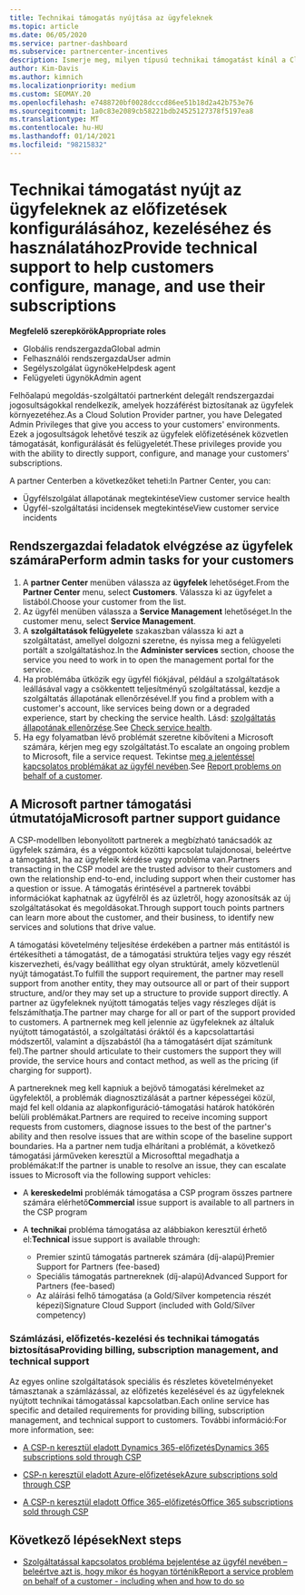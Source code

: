 ```yaml
---
title: Technikai támogatás nyújtása az ügyfeleknek
ms.topic: article
ms.date: 06/05/2020
ms.service: partner-dashboard
ms.subservice: partnercenter-incentives
description: Ismerje meg, milyen típusú technikai támogatást kínál a Cloud Solution Provider program partnerei ügyfeleinek.
author: Kim-Davis
ms.author: kimnich
ms.localizationpriority: medium
ms.custom: SEOMAY.20
ms.openlocfilehash: e7488720bf0028dcccd86ee51b18d2a42b753e76
ms.sourcegitcommit: 1a0c83e2089cb58221bdb24525127378f5197ea8
ms.translationtype: MT
ms.contentlocale: hu-HU
ms.lasthandoff: 01/14/2021
ms.locfileid: "98215832"
---
```

# <a name="provide-technical-support-to-help-customers-configure-manage-and-use-their-subscriptions"></a><span data-ttu-id="fbd24-103">Technikai támogatást nyújt az ügyfeleknek az előfizetések konfigurálásához, kezeléséhez és használatához</span><span class="sxs-lookup"><span data-stu-id="fbd24-103">Provide technical support to help customers configure, manage, and use their subscriptions</span></span>


<span data-ttu-id="fbd24-104">**Megfelelő szerepkörök**</span><span class="sxs-lookup"><span data-stu-id="fbd24-104">**Appropriate roles**</span></span>

- <span data-ttu-id="fbd24-105">Globális rendszergazda</span><span class="sxs-lookup"><span data-stu-id="fbd24-105">Global admin</span></span>
- <span data-ttu-id="fbd24-106">Felhasználói rendszergazda</span><span class="sxs-lookup"><span data-stu-id="fbd24-106">User admin</span></span>
- <span data-ttu-id="fbd24-107">Segélyszolgálat ügynöke</span><span class="sxs-lookup"><span data-stu-id="fbd24-107">Helpdesk agent</span></span>
- <span data-ttu-id="fbd24-108">Felügyeleti ügynök</span><span class="sxs-lookup"><span data-stu-id="fbd24-108">Admin agent</span></span>

<span data-ttu-id="fbd24-109">Felhőalapú megoldás-szolgáltatói partnerként delegált rendszergazdai jogosultságokkal rendelkezik, amelyek hozzáférést biztosítanak az ügyfelek környezetéhez.</span><span class="sxs-lookup"><span data-stu-id="fbd24-109">As a Cloud Solution Provider partner, you have Delegated Admin Privileges that give you access to your customers' environments.</span></span> <span data-ttu-id="fbd24-110">Ezek a jogosultságok lehetővé teszik az ügyfelek előfizetésének közvetlen támogatását, konfigurálását és felügyeletét.</span><span class="sxs-lookup"><span data-stu-id="fbd24-110">These privileges provide you with the ability to directly support, configure, and manage your customers' subscriptions.</span></span>

<span data-ttu-id="fbd24-111">A partner Centerben a következőket teheti:</span><span class="sxs-lookup"><span data-stu-id="fbd24-111">In Partner Center, you can:</span></span>

- <span data-ttu-id="fbd24-112">Ügyfélszolgálat állapotának megtekintése</span><span class="sxs-lookup"><span data-stu-id="fbd24-112">View customer service health</span></span>
- <span data-ttu-id="fbd24-113">Ügyfél-szolgáltatási incidensek megtekintése</span><span class="sxs-lookup"><span data-stu-id="fbd24-113">View customer service incidents</span></span>

## <a name="perform-admin-tasks-for-your-customers"></a><span data-ttu-id="fbd24-114">Rendszergazdai feladatok elvégzése az ügyfelek számára</span><span class="sxs-lookup"><span data-stu-id="fbd24-114">Perform admin tasks for your customers</span></span>

1. <span data-ttu-id="fbd24-115">A **partner Center** menüben válassza az **ügyfelek** lehetőséget.</span><span class="sxs-lookup"><span data-stu-id="fbd24-115">From the **Partner Center** menu, select **Customers**.</span></span> <span data-ttu-id="fbd24-116">Válassza ki az ügyfelet a listából.</span><span class="sxs-lookup"><span data-stu-id="fbd24-116">Choose your customer from the list.</span></span>
2. <span data-ttu-id="fbd24-117">Az ügyfél menüben válassza a **Service Management** lehetőséget.</span><span class="sxs-lookup"><span data-stu-id="fbd24-117">In the customer menu, select **Service Management**.</span></span>
3. <span data-ttu-id="fbd24-118">A **szolgáltatások felügyelete** szakaszban válassza ki azt a szolgáltatást, amellyel dolgozni szeretne, és nyissa meg a felügyeleti portált a szolgáltatáshoz.</span><span class="sxs-lookup"><span data-stu-id="fbd24-118">In the **Administer services** section, choose the service you need to work in to open the management portal for the service.</span></span>
4. <span data-ttu-id="fbd24-119">Ha problémába ütközik egy ügyfél fiókjával, például a szolgáltatások leállásával vagy a csökkentett teljesítményű szolgáltatással, kezdje a szolgáltatás állapotának ellenőrzésével.</span><span class="sxs-lookup"><span data-stu-id="fbd24-119">If you find a problem with a customer's account, like services being down or a degraded experience, start by checking the service health.</span></span> <span data-ttu-id="fbd24-120">Lásd: [szolgáltatás állapotának ellenõrzése](check-service-health.md).</span><span class="sxs-lookup"><span data-stu-id="fbd24-120">See [Check service health](check-service-health.md).</span></span>
5. <span data-ttu-id="fbd24-121">Ha egy folyamatban lévő problémát szeretne kibővíteni a Microsoft számára, kérjen meg egy szolgáltatást.</span><span class="sxs-lookup"><span data-stu-id="fbd24-121">To escalate an ongoing problem to Microsoft, file a service request.</span></span> <span data-ttu-id="fbd24-122">Tekintse [meg a jelentéssel kapcsolatos problémákat az ügyfél nevében](report-problems-on-behalf-of-a-customer.md).</span><span class="sxs-lookup"><span data-stu-id="fbd24-122">See [Report problems on behalf of a customer](report-problems-on-behalf-of-a-customer.md).</span></span>

## <a name="microsoft-partner-support-guidance"></a><span data-ttu-id="fbd24-123">A Microsoft partner támogatási útmutatója</span><span class="sxs-lookup"><span data-stu-id="fbd24-123">Microsoft partner support guidance</span></span>

<span data-ttu-id="fbd24-124">A CSP-modellben lebonyolított partnerek a megbízható tanácsadók az ügyfelek számára, és a végpontok közötti kapcsolat tulajdonosai, beleértve a támogatást, ha az ügyfeleik kérdése vagy probléma van.</span><span class="sxs-lookup"><span data-stu-id="fbd24-124">Partners transacting in the CSP model are the trusted advisor to their customers and own the relationship end-to-end, including support when their customer has a question or issue.</span></span> <span data-ttu-id="fbd24-125">A támogatás érintésével a partnerek további információkat kaphatnak az ügyfélről és az üzletről, hogy azonosítsák az új szolgáltatásokat és megoldásokat.</span><span class="sxs-lookup"><span data-stu-id="fbd24-125">Through support touch points partners can learn more about the customer, and their business, to identify new services and solutions that drive value.</span></span>

<span data-ttu-id="fbd24-126">A támogatási követelmény teljesítése érdekében a partner más entitástól is értékesítheti a támogatást, de a támogatási struktúra teljes vagy egy részét kiszervezheti, és/vagy beállíthat egy olyan struktúrát, amely közvetlenül nyújt támogatást.</span><span class="sxs-lookup"><span data-stu-id="fbd24-126">To fulfill the support requirement, the partner may resell support from another entity, they may outsource all or part of their support structure, and/or they may set up a structure to provide support directly.</span></span>  <span data-ttu-id="fbd24-127">A partner az ügyfeleknek nyújtott támogatás teljes vagy részleges díját is felszámíthatja.</span><span class="sxs-lookup"><span data-stu-id="fbd24-127">The partner may charge for all or part of the support provided to customers.</span></span> <span data-ttu-id="fbd24-128">A partnernek meg kell jelennie az ügyfeleknek az általuk nyújtott támogatástól, a szolgáltatási óráktól és a kapcsolattartási módszertől, valamint a díjszabástól (ha a támogatásért díjat számítunk fel).</span><span class="sxs-lookup"><span data-stu-id="fbd24-128">The partner should articulate to their customers the support they will provide, the service hours and contact method, as well as the pricing (if charging for support).</span></span> 

<span data-ttu-id="fbd24-129">A partnereknek meg kell kapniuk a bejövő támogatási kérelmeket az ügyfelektől, a problémák diagnosztizálását a partner képességei közül, majd fel kell oldania az alapkonfiguráció-támogatási határok hatókörén belüli problémákat.</span><span class="sxs-lookup"><span data-stu-id="fbd24-129">Partners are required to receive incoming support requests from customers, diagnose issues to the best of the partner's ability and then resolve issues that are within scope of the baseline support boundaries.</span></span> <span data-ttu-id="fbd24-130">Ha a partner nem tudja elhárítani a problémát, a következő támogatási járműveken keresztül a Microsofttal megadhatja a problémákat:</span><span class="sxs-lookup"><span data-stu-id="fbd24-130">If the partner is unable to resolve an issue, they can escalate issues to Microsoft via the following support vehicles:</span></span>

- <span data-ttu-id="fbd24-131">A **kereskedelmi** problémák támogatása a CSP program összes partnere számára elérhető</span><span class="sxs-lookup"><span data-stu-id="fbd24-131">**Commercial** issue support is available to all partners in the CSP program</span></span>

- <span data-ttu-id="fbd24-132">A **technikai** probléma támogatása az alábbiakon keresztül érhető el:</span><span class="sxs-lookup"><span data-stu-id="fbd24-132">**Technical** issue support is available through:</span></span>

  - <span data-ttu-id="fbd24-133">Premier szintű támogatás partnerek számára (díj-alapú)</span><span class="sxs-lookup"><span data-stu-id="fbd24-133">Premier Support for Partners (fee-based)</span></span>
  - <span data-ttu-id="fbd24-134">Speciális támogatás partnereknek (díj-alapú)</span><span class="sxs-lookup"><span data-stu-id="fbd24-134">Advanced Support for Partners (fee-based)</span></span>
  - <span data-ttu-id="fbd24-135">Az aláírási felhő támogatása (a Gold/Silver kompetencia részét képezi)</span><span class="sxs-lookup"><span data-stu-id="fbd24-135">Signature Cloud Support (included with Gold/Silver competency)</span></span>

### <a name="providing-billing-subscription-management-and-technical-support"></a><span data-ttu-id="fbd24-136">Számlázási, előfizetés-kezelési és technikai támogatás biztosítása</span><span class="sxs-lookup"><span data-stu-id="fbd24-136">Providing billing, subscription management, and technical support</span></span> 

<span data-ttu-id="fbd24-137">Az egyes online szolgáltatások speciális és részletes követelményeket támasztanak a számlázással, az előfizetés kezelésével és az ügyfeleknek nyújtott technikai támogatással kapcsolatban.</span><span class="sxs-lookup"><span data-stu-id="fbd24-137">Each online service has specific and detailed requirements for providing billing, subscription management, and technical support to customers.</span></span> <span data-ttu-id="fbd24-138">További információ:</span><span class="sxs-lookup"><span data-stu-id="fbd24-138">For more information, see:</span></span>

- [<span data-ttu-id="fbd24-139">A CSP-n keresztül eladott Dynamics 365-előfizetés</span><span class="sxs-lookup"><span data-stu-id="fbd24-139">Dynamics 365 subscriptions sold through CSP</span></span>](https://www.microsoftpartnercommunity.com/t5/CSP/Microsoft-Partner-Support-Guidance/m-p/5262#M30)

- [<span data-ttu-id="fbd24-140">CSP-n keresztül eladott Azure-előfizetések</span><span class="sxs-lookup"><span data-stu-id="fbd24-140">Azure subscriptions sold through CSP</span></span>](https://www.microsoftpartnercommunity.com/t5/CSP/Microsoft-Partner-Support-Guidance/m-p/5263#M31)

- [<span data-ttu-id="fbd24-141">A CSP-n keresztül eladott Office 365-előfizetés</span><span class="sxs-lookup"><span data-stu-id="fbd24-141">Office 365 subscriptions sold through CSP</span></span>](https://www.microsoftpartnercommunity.com/t5/CSP/Microsoft-Partner-Support-Guidance/m-p/5264#M32)

## <a name="next-steps"></a><span data-ttu-id="fbd24-142">Következő lépések</span><span class="sxs-lookup"><span data-stu-id="fbd24-142">Next steps</span></span>

- [<span data-ttu-id="fbd24-143">Szolgáltatással kapcsolatos probléma bejelentése az ügyfél nevében – beleértve azt is, hogy mikor és hogyan történik</span><span class="sxs-lookup"><span data-stu-id="fbd24-143">Report a service problem on behalf of a customer - including when and how to do so</span></span>](report-problems-on-behalf-of-a-customer.md)